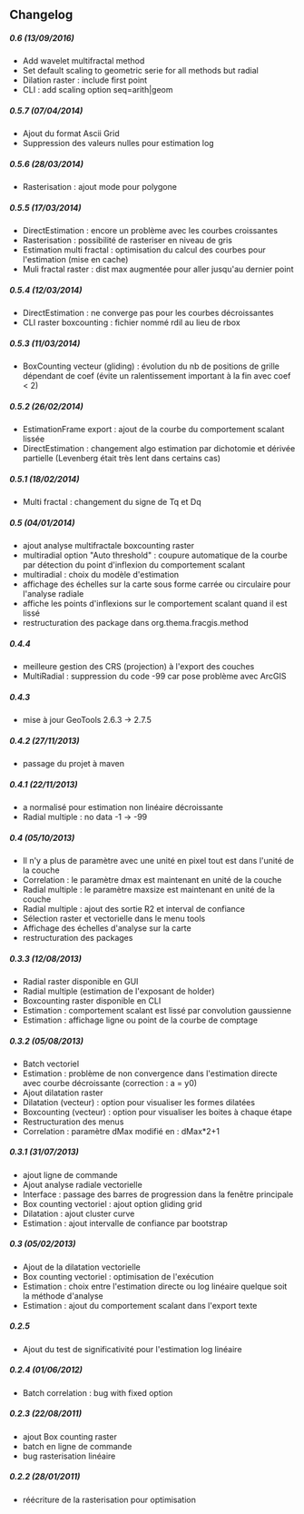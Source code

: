 ## Changelog

##### 0.6 (13/09/2016)
- Add wavelet multifractal method
- Set default scaling to geometric serie for all methods but radial
- Dilation raster : include first point
- CLI : add scaling option seq=arith|geom

##### 0.5.7 (07/04/2014)
- Ajout du format Ascii Grid
- Suppression des valeurs nulles pour estimation log

##### 0.5.6 (28/03/2014)
- Rasterisation : ajout mode pour polygone

##### 0.5.5 (17/03/2014)
- DirectEstimation : encore un problème avec les courbes croissantes
- Rasterisation : possibilité de rasteriser en niveau de gris
- Estimation multi fractal : optimisation du calcul des courbes pour l'estimation (mise en cache)
- Muli fractal raster : dist max augmentée pour aller jusqu'au dernier point 

##### 0.5.4 (12/03/2014)
- DirectEstimation : ne converge pas pour les courbes décroissantes
- CLI raster boxcounting : fichier nommé rdil au lieu de rbox

##### 0.5.3 (11/03/2014)
- BoxCounting vecteur (gliding) : évolution du nb de positions de grille dépendant de coef (évite un ralentissement important à la fin avec coef < 2)

##### 0.5.2 (26/02/2014)
- EstimationFrame export : ajout de la courbe du comportement scalant lissée
- DirectEstimation : changement algo estimation par dichotomie et dérivée partielle (Levenberg était très lent dans certains cas)

##### 0.5.1 (18/02/2014)
- Multi fractal : changement du signe de Tq et Dq

##### 0.5 (04/01/2014)
- ajout analyse multifractale boxcounting raster
- multiradial option "Auto threshold" : coupure automatique de la courbe par détection du point d'inflexion du comportement scalant
- multiradial : choix du modèle d'estimation
- affichage des échelles sur la carte sous forme carrée ou circulaire pour l'analyse radiale
- affiche les points d'inflexions sur le comportement scalant quand il est lissé
- restructuration des package dans org.thema.fracgis.method

##### 0.4.4
- meilleure gestion des CRS (projection) à l'export des couches
- MultiRadial : suppression du code -99 car pose problème avec ArcGIS

##### 0.4.3
- mise à jour GeoTools 2.6.3 -> 2.7.5

##### 0.4.2 (27/11/2013)
- passage du projet à maven

##### 0.4.1 (22/11/2013)
- a normalisé pour estimation non linéaire décroissante
- Radial multiple : no data -1 -> -99

##### 0.4 (05/10/2013)
- Il n'y a plus de paramètre avec une unité en pixel tout est dans l'unité de la couche
- Correlation : le paramètre dmax est maintenant en unité de la couche
- Radial multiple : le paramètre maxsize est maintenant en unité de la couche
- Radial multiple : ajout des sortie R2 et interval de confiance
- Sélection raster et vectorielle dans le menu tools
- Affichage des échelles d'analyse sur la carte
- restructuration des packages

##### 0.3.3 (12/08/2013)
- Radial raster disponible en GUI
- Radial multiple (estimation de l'exposant de holder)
- Boxcounting raster disponible en CLI
- Estimation : comportement scalant est lissé par convolution gaussienne
- Estimation : affichage ligne ou point de la courbe de comptage

##### 0.3.2 (05/08/2013)
- Batch vectoriel
- Estimation : problème de non convergence dans l'estimation directe avec courbe décroissante (correction : a = y0)
- Ajout dilatation raster
- Dilatation (vecteur) : option pour visualiser les formes dilatées
- Boxcounting (vecteur) : option pour visualiser les boites à chaque étape
- Restructuration des menus
- Correlation : paramètre dMax modifié en : dMax*2+1

##### 0.3.1 (31/07/2013)
- ajout ligne de commande
- Ajout analyse radiale vectorielle
- Interface : passage des barres de progression dans la fenêtre principale
- Box counting vectoriel : ajout option gliding grid
- Dilatation : ajout cluster curve
- Estimation : ajout intervalle de confiance par bootstrap

##### 0.3 (05/02/2013)
- Ajout de la dilatation vectorielle
- Box counting vectoriel : optimisation de l'exécution
- Estimation : choix entre l'estimation directe ou log linéaire quelque soit la méthode d'analyse
- Estimation : ajout du comportement scalant dans l'export texte

##### 0.2.5
- Ajout du test de significativité pour l'estimation log linéaire

##### 0.2.4 (01/06/2012)
- Batch correlation : bug with fixed option

##### 0.2.3 (22/08/2011)
- ajout Box counting raster
- batch en ligne de commande
- bug rasterisation linéaire

##### 0.2.2 (28/01/2011)
- réécriture de la rasterisation pour optimisation
